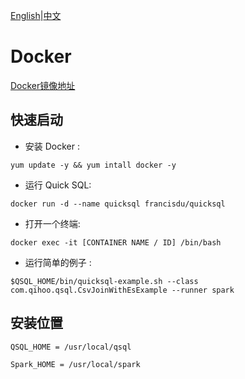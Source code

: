 [English](../../deployment/docker.md)|[中文](./docker.md)

# Docker

[Docker镜像地址](https://hub.docker.com/r/francisdu/quicksql)

## 快速启动

- 安装 Docker :
 
```shell 
yum update -y && yum intall docker -y
```

- 运行 Quick SQL: 

```shell
docker run -d --name quicksql francisdu/quicksql
```

- 打开一个终端:
 
```shell
docker exec -it [CONTAINER NAME / ID] /bin/bash
```

- 运行简单的例子 :
 
```shell 
$QSQL_HOME/bin/quicksql-example.sh --class com.qihoo.qsql.CsvJoinWithEsExample --runner spark
``` 

## 安装位置

`QSQL_HOME = /usr/local/qsql`

`Spark_HOME = /usr/local/spark`